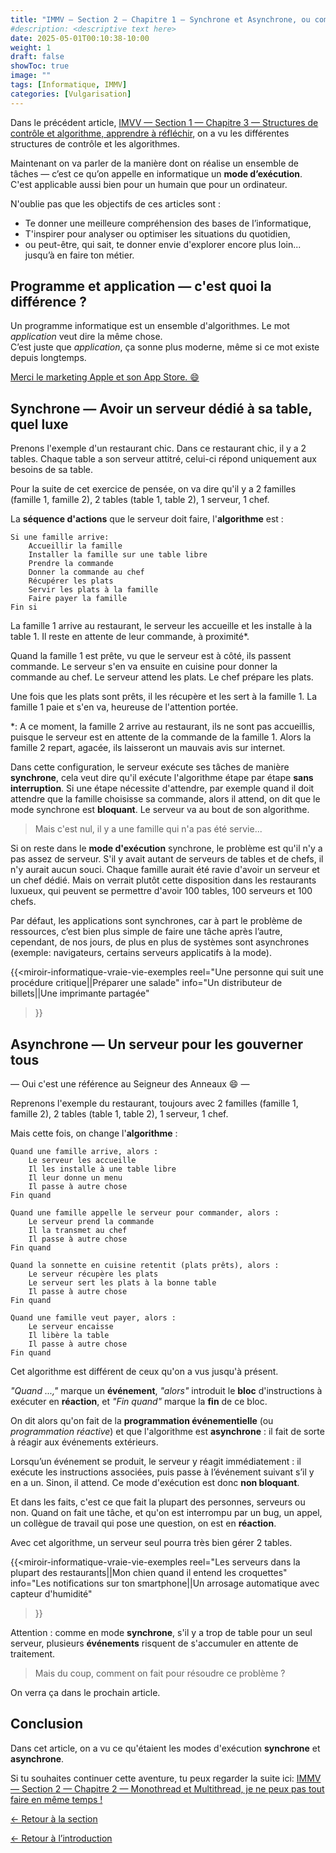 ```yaml
---
title: "IMMV — Section 2 — Chapitre 1 — Synchrone et Asynchrone, ou comment réagir au changement"
#description: <descriptive text here>
date: 2025-05-01T00:10:38-10:00
weight: 1
draft: false
showToc: true
image: ""
tags: [Informatique, IMMV]
categories: [Vulgarisation]
---
```

Dans le précédent article, [IMVV — Section 1 — Chapitre 3 — Structures de contrôle et algorithme, apprendre à réfléchir](../../les-bases/structures-de-controle/), on a vu les différentes structures de contrôle et les algorithmes.

Maintenant on va parler de la manière dont on réalise un ensemble de tâches — c’est ce qu’on appelle en informatique un **mode d’exécution**. C'est applicable aussi bien pour un humain que pour un ordinateur.

N'oublie pas que les objectifs de ces articles sont :
- Te donner une meilleure compréhension des bases de l’informatique,
- T'inspirer pour analyser ou optimiser les situations du quotidien,
- ou peut-être, qui sait, te donner envie d'explorer encore plus loin... jusqu’à en faire ton métier.

## Programme et application — c'est quoi la différence ?

Un programme informatique est un ensemble d'algorithmes. Le mot *application* veut dire la même chose.  
C’est juste que *application*, ça sonne plus moderne, même si ce mot existe depuis longtemps.

[Merci le marketing Apple et son App Store. 😄](https://retrocomputing.stackexchange.com/questions/27236/difference-between-program-and-application)

## Synchrone — Avoir un serveur dédié à sa table, quel luxe

Prenons l'exemple d'un restaurant chic. Dans ce restaurant chic, il y a 2 tables. Chaque table a son serveur attitré, celui-ci répond uniquement aux besoins de sa table.

Pour la suite de cet exercice de pensée, on va dire qu'il y a 2 familles (famille 1, famille 2), 2 tables (table 1, table 2), 1 serveur, 1 chef.

La **séquence d'actions** que le serveur doit faire, l'**algorithme** est :
```
Si une famille arrive:
    Accueillir la famille
    Installer la famille sur une table libre
    Prendre la commande
    Donner la commande au chef
    Récupérer les plats
    Servir les plats à la famille
    Faire payer la famille
Fin si
```

La famille 1 arrive au restaurant, le serveur les accueille et les installe à la table 1. Il reste en attente de leur commande, à proximité*.

Quand la famille 1 est prête, vu que le serveur est à côté, ils passent commande. Le serveur s'en va ensuite en cuisine pour donner la commande au chef. Le serveur attend les plats. Le chef prépare les plats.

Une fois que les plats sont prêts, il les récupère et les sert à la famille 1. La famille 1 paie et s'en va, heureuse de l'attention portée.

*: A ce moment, la famille 2 arrive au restaurant, ils ne sont pas accueillis, puisque le serveur est en attente de la commande de la famille 1. Alors la famille 2 repart, agacée, ils laisseront un mauvais avis sur internet.

Dans cette configuration, le serveur exécute ses tâches de manière **synchrone**, cela veut dire qu'il exécute l'algorithme étape par étape **sans interruption**. Si une étape nécessite d'attendre, par exemple quand il doit attendre que la famille choisisse sa commande, alors il attend, on dit que le mode synchrone est **bloquant**. Le serveur va au bout de son algorithme.

>Mais c'est nul, il y a une famille qui n'a pas été servie...

Si on reste dans le **mode d'exécution** synchrone, le problème est qu'il n'y a pas assez de serveur. S'il y avait autant de serveurs de tables et de chefs, il n'y aurait aucun souci. Chaque famille aurait été ravie d'avoir un serveur et un chef dédié. Mais on verrait plutôt cette disposition dans les restaurants luxueux, qui peuvent se permettre d'avoir 100 tables, 100 serveurs et 100 chefs.

Par défaut, les applications sont synchrones, car à part le problème de ressources, c’est bien plus simple de faire une tâche après l’autre, cependant, de nos jours, de plus en plus de systèmes sont asynchrones (exemple: navigateurs, certains serveurs applicatifs à la mode).

{{<miroir-informatique-vraie-vie-exemples
    reel="Une personne qui suit une procédure critique||Préparer une salade"
    info="Un distributeur de billets||Une imprimante partagée"
>}}

## Asynchrone — Un serveur pour les gouverner tous

— Oui c'est une référence au Seigneur des Anneaux 😄 —

Reprenons l'exemple du restaurant, toujours avec 2 familles (famille 1, famille 2), 2 tables (table 1, table 2), 1 serveur, 1 chef.

Mais cette fois, on change l'**algorithme** :
```
Quand une famille arrive, alors :
    Le serveur les accueille
    Il les installe à une table libre
    Il leur donne un menu
    Il passe à autre chose
Fin quand

Quand une famille appelle le serveur pour commander, alors :
    Le serveur prend la commande
    Il la transmet au chef
    Il passe à autre chose
Fin quand

Quand la sonnette en cuisine retentit (plats prêts), alors :
    Le serveur récupère les plats
    Le serveur sert les plats à la bonne table
    Il passe à autre chose
Fin quand

Quand une famille veut payer, alors :
    Le serveur encaisse
    Il libère la table
    Il passe à autre chose
Fin quand
```

Cet algorithme est différent de ceux qu'on a vus jusqu'à présent.

*"Quand ...,"* marque un **événement**, *"alors"* introduit le **bloc** d'instructions à exécuter en **réaction**, et *"Fin quand"* marque la **fin** de ce bloc.

On dit alors qu'on fait de la **programmation événementielle** (ou *programmation réactive*) et que l'algorithme est **asynchrone** : il fait de sorte à réagir aux événements extérieurs.

Lorsqu’un événement se produit, le serveur y réagit immédiatement : il exécute les instructions associées, puis passe à l’événement suivant s’il y en a un. Sinon, il attend. Ce mode d'exécution est donc **non bloquant**.

Et dans les faits, c'est ce que fait la plupart des personnes, serveurs ou non. Quand on fait une tâche, et qu'on est interrompu par un bug, un appel, un collègue de travail qui pose une question, on est en **réaction**.

Avec cet algorithme, un serveur seul pourra très bien gérer 2 tables.

{{<miroir-informatique-vraie-vie-exemples
    reel="Les serveurs dans la plupart des restaurants||Mon chien quand il entend les croquettes"
    info="Les notifications sur ton smartphone||Un arrosage automatique avec capteur d'humidité"
>}}

Attention : comme en mode **synchrone**, s'il y a trop de table pour un seul serveur, plusieurs **événements** risquent de s'accumuler en attente de traitement.

>Mais du coup, comment on fait pour résoudre ce problème ?

On verra ça dans le prochain article.

## Conclusion

Dans cet article, on a vu ce qu'étaient les modes d'exécution **synchrone** et **asynchrone**.

Si tu souhaites continuer cette aventure, tu peux regarder la suite ici: [IMMV — Section 2 — Chapitre 2 — Monothread et Multithread, je ne peux pas tout faire en même temps !](../threads/)

[← Retour à la section](../../l-execution/l-execution/)

[← Retour à l’introduction](../../introduction/)

